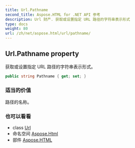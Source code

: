 ```yaml
---
title: Url.Pathname
second_title: Aspose.HTML for .NET API 参考
description: Url 财产. 获取或设置指定 URL 路径的字符串表示形式
type: docs
weight: 80
url: /zh/net/aspose.html/url/pathname/
---
```

## Url.Pathname property

获取或设置指定 URL 路径的字符串表示形式。

```csharp
public string Pathname { get; set; }
```

### 适当的价值

路径的名称。

### 也可以看看

* class [Url](../)
* 命名空间 [Aspose.Html](../../url/)
* 部件 [Aspose.HTML](../../../)


